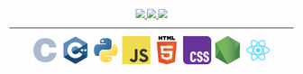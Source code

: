 <!-- Liens de contact centrés -->
<p align="center">
  <a href="mailto:TON_EMAIL">
    <img src="https://img.shields.io/badge/Email-D14836?style=for-the-badge&logo=gmail&logoColor=white" />
  </a>
  <a href="https://discord.com/users/TON_DISCORD_ID">
    <img src="https://img.shields.io/badge/Discord-5865F2?style=for-the-badge&logo=discord&logoColor=white" />
  </a>
  <a href="https://linkedin.com/in/anmassy">
    <img src="https://img.shields.io/badge/LinkedIn-0077B5?style=for-the-badge&logo=linkedin&logoColor=white" />
  </a>
</p>

---

<!-- Logos des langages utilisés -->
<p align="center">
  <img src="https://raw.githubusercontent.com/github/explore/main/topics/c/c.png" alt="C" width="50" />
  <img src="https://raw.githubusercontent.com/github/explore/main/topics/cpp/cpp.png" alt="C++" width="50" />
  <img src="https://raw.githubusercontent.com/github/explore/main/topics/python/python.png" alt="Python" width="50" />
  <img src="https://raw.githubusercontent.com/github/explore/main/topics/javascript/javascript.png" alt="JavaScript" width="50" />
  <img src="https://raw.githubusercontent.com/github/explore/main/topics/html/html.png" alt="HTML" width="50" />
  <img src="https://raw.githubusercontent.com/github/explore/main/topics/css/css.png" alt="CSS" width="50" />
  <img src="https://raw.githubusercontent.com/github/explore/main/topics/nodejs/nodejs.png" alt="Node.js" width="50" />
  <img src="https://raw.githubusercontent.com/github/explore/main/topics/react/react.png" alt="React" width="50" />
</p>
